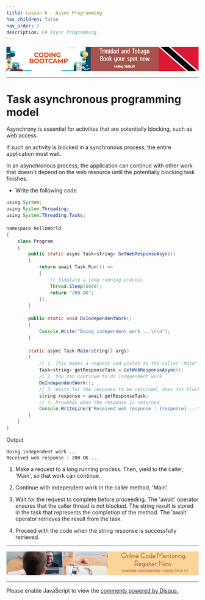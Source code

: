 ```yaml
---
title: Lesson 6 - Async Programming
has_children: false
nav_order: 7
description: C# Async Programming
---
```


[![ad](../img/bootcamp.jpg)](https://rclapp.com/bootcamp.html)

****

# Task asynchronous programming model

Asynchrony is essential for activities that are potentially blocking, such as web access. 

If such an activity is blocked in a synchronous process, the entire application must wait. 

In an asynchronous process, the application can continue with other work that doesn't depend on the web resource until the potentially blocking task finishes.

- Write the following code

```java
using System;
using System.Threading;
using System.Threading.Tasks;

namespace HelloWorld
{
    class Program
    {
        public static async Task<string> GetWebResponseAsync()
        {
            return await Task.Run(() =>
            {
                // Simulate a long running process
                Thread.Sleep(6000);
                return "200 OK";
            });
        }

        public static void DoIndependentWork()
        {
            Console.Write("Doing independent work ...\r\n");
        }

        static async Task Main(string[] args)
        {
            // 1. This makes a request and yields to the caller 'Main"
            Task<string> getResponseTask = GetWebResponseAsync();
            // 2. You can continue to do independent work
            DoIndependentWork();
            // 3. Waits for the response to be returned, does not block the current thread
            string response = await getResponseTask;
            // 4. Proceeds when the response is returned
            Console.WriteLine($"Received web response : {response} ...\r\n");
        }
    }
}
```

Output

```
Doing independent work ...
Received web response : 200 OK ...
```

1. Make a request to a long running process. Then, yield to the caller, 'Main', so that work can continue.

2. Continue with independent work in the caller method, 'Main'.

3. Wait for the request to complete before proceeding. The 'await' operator ensures that the caller thread is not blocked. The string result is stored in the task that represents the completion of the method. The 'await' operator retrieves the result from the task.

4. Proceed with the code when the string response is successfully retrieved.

****

[![ad](../img/online-mentoring.jpg)](https://rclapp.com/mentors.html)

****

<div id="disqus_thread"></div>
<script>
var disqus_config = function () {
this.page.url = 'https://csharpadvanced.tutorial.rclapp.com/lessons/lesson6.html';
this.page.identifier = 'a05-06'; 
};
(function() { 
var d = document, s = d.createElement('script');
s.src = 'https://coding-skills-io.disqus.com/embed.js';
s.setAttribute('data-timestamp', +new Date());
(d.head || d.body).appendChild(s);
})();
</script>
<noscript>Please enable JavaScript to view the <a href="https://disqus.com/?ref_noscript">comments powered by Disqus.</a></noscript>